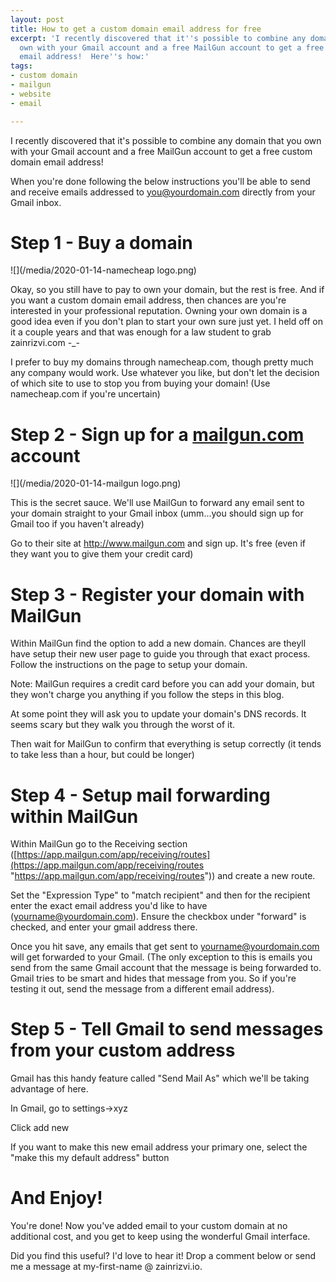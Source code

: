 ```yaml
---
layout: post
title: How to get a custom domain email address for free
excerpt: 'I recently discovered that it''s possible to combine any domain that you
  own with your Gmail account and a free MailGun account to get a free custom domain
  email address!  Here''s how:'
tags:
- custom domain
- mailgun
- website
- email

---
```

I recently discovered that it's possible to combine any domain that you own with your Gmail account and a free MailGun account to get a free custom domain email address!

When you're done following the below instructions you'll be able to send and receive emails addressed to you@yourdomain.com directly from your Gmail inbox.

# Step 1 - Buy a domain

![](/media/2020-01-14-namecheap logo.png)

Okay, so you still have to pay to own your domain, but the rest is free. And if you want a custom domain email address, then chances are you're interested in your professional reputation. Owning your own domain is a good idea even if you don't plan to start your own sure just yet. I held off on it a couple years and that was enough for a law student to grab zainrizvi.com -_-

I prefer to buy my domains through namecheap.com, though pretty much any company would work. Use whatever you like, but don't let the decision of which site to use to stop you from buying your domain! (Use namecheap.com if you're uncertain)

# Step 2 - Sign up for a [mailgun.com](http://mailgun.com) account

![](/media/2020-01-14-mailgun logo.png)

This is the secret sauce. We'll use MailGun to forward any email sent to your domain straight to your Gmail inbox (umm...you should sign up for Gmail too if you haven't already)

Go to their site at http://www.mailgun.com and sign up.  It's free (even if they want you to give them your credit card)

# Step 3 - Register your domain with MailGun

Within MailGun find the option to add a new domain. Chances are theyll have setup their new user page to guide you through that exact process. Follow the instructions on the page to setup your domain.

Note: MailGun requires a credit card before you can add your domain, but they won't charge you anything if you follow the steps in this blog.

At some point they will ask you to update your domain's DNS records. It seems scary but they walk you through the worst of it.

Then wait for MailGun to confirm that everything is setup correctly (it tends to take less than a hour, but could be longer)

# Step 4 - Setup mail forwarding within MailGun

Within MailGun go to the Receiving section ([https://app.mailgun.com/app/receiving/routes](https://app.mailgun.com/app/receiving/routes "https://app.mailgun.com/app/receiving/routes")) and create a new route.

Set the "Expression Type" to "match recipient" and then for the recipient enter the exact email address you'd like to have (yourname@yourdomain.com). Ensure the checkbox under "forward" is checked, and enter your gmail address there.

Once you hit save, any emails that get sent to yourname@yourdomain.com will get forwarded to your Gmail. (The only exception to this is emails you send from the same Gmail account that the message is being forwarded to. Gmail tries to be smart and hides that message from you. So if you're testing it out, send the message from a different email address).

# Step 5 - Tell Gmail to send messages from your custom address

Gmail has this handy feature called "Send Mail As" which we'll be taking advantage of here.

In Gmail, go to settings->xyz

Click add new

If you want to make this new email address your primary one, select the "make this my default address" button

# And Enjoy!

You're done! Now you've added email to your custom domain at no additional cost, and you get to keep using the wonderful Gmail interface.

Did you find this useful? I'd love to hear it! Drop a comment below or send me a message at my-first-name @ zainrizvi.io.